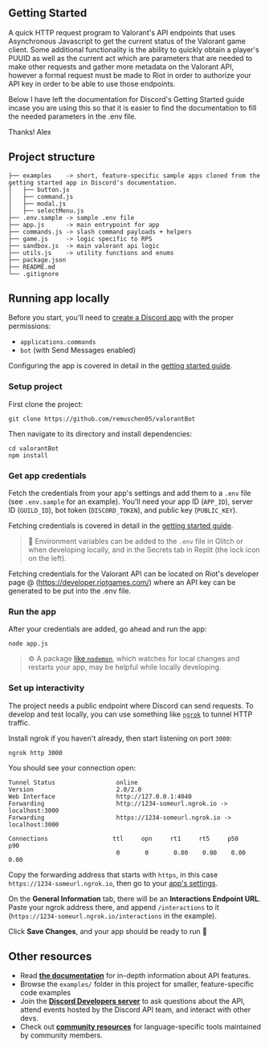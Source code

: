 ## Getting Started

A quick HTTP request program to Valorant's API endpoints that uses Asynchronous Javascript to get the current status of the Valorant game client. Some additional functionality is the ability to quickly obtain a player's PUUID as well as the current act which are parameters that are needed to make other requests and gather more metadata on the Valorant API, however a formal request must be made to Riot in order to authorize your API key in order to be able to use those endpoints.

Below I have left the documentation for Discord's Getting Started guide incase you are using this so that it is easier to find the documentation to fill the needed parameters in the .env file.

Thanks!
Alex

## Project structure

```
├── examples    -> short, feature-specific sample apps cloned from the getting started app in Discord's documentation.
│   ├── button.js
│   ├── command.js
│   ├── modal.js
│   ├── selectMenu.js
├── .env.sample -> sample .env file
├── app.js      -> main entrypoint for app
├── commands.js -> slash command payloads + helpers
├── game.js     -> logic specific to RPS
├── sandbox.js  -> main valorant api logic
├── utils.js    -> utility functions and enums
├── package.json
├── README.md
└── .gitignore
```

## Running app locally

Before you start, you'll need to [create a Discord app](https://discord.com/developers/applications) with the proper permissions:

- `applications.commands`
- `bot` (with Send Messages enabled)

Configuring the app is covered in detail in the [getting started guide](https://discord.com/developers/docs/getting-started).

### Setup project

First clone the project:

```
git clone https://github.com/remuschen05/valorantBot
```

Then navigate to its directory and install dependencies:

```
cd valorantBot
npm install
```

### Get app credentials

Fetch the credentials from your app's settings and add them to a `.env` file (see `.env.sample` for an example). You'll need your app ID (`APP_ID`), server ID (`GUILD_ID`), bot token (`DISCORD_TOKEN`), and public key (`PUBLIC_KEY`).

Fetching credentials is covered in detail in the [getting started guide](https://discord.com/developers/docs/getting-started).

> 🔑 Environment variables can be added to the `.env` file in Glitch or when developing locally, and in the Secrets tab in Replit (the lock icon on the left).

Fetching credentials for the Valorant API can be located on Riot's developer page @ (https://developer.riotgames.com/) where an API key can be generated to be put into the .env file.

### Run the app

After your credentials are added, go ahead and run the app:

```
node app.js
```

> ⚙️ A package [like `nodemon`](https://github.com/remy/nodemon), which watches for local changes and restarts your app, may be helpful while locally developing.

### Set up interactivity

The project needs a public endpoint where Discord can send requests. To develop and test locally, you can use something like [`ngrok`](https://ngrok.com/) to tunnel HTTP traffic.

Install ngrok if you haven't already, then start listening on port `3000`:

```
ngrok http 3000
```

You should see your connection open:

```
Tunnel Status                 online
Version                       2.0/2.0
Web Interface                 http://127.0.0.1:4040
Forwarding                    http://1234-someurl.ngrok.io -> localhost:3000
Forwarding                    https://1234-someurl.ngrok.io -> localhost:3000

Connections                  ttl     opn     rt1     rt5     p50     p90
                              0       0       0.00    0.00    0.00    0.00
```

Copy the forwarding address that starts with `https`, in this case `https://1234-someurl.ngrok.io`, then go to your [app's settings](https://discord.com/developers/applications).

On the **General Information** tab, there will be an **Interactions Endpoint URL**. Paste your ngrok address there, and append `/interactions` to it (`https://1234-someurl.ngrok.io/interactions` in the example).

Click **Save Changes**, and your app should be ready to run 🚀

## Other resources

- Read **[the documentation](https://discord.com/developers/docs/intro)** for in-depth information about API features.
- Browse the `examples/` folder in this project for smaller, feature-specific code examples
- Join the **[Discord Developers server](https://discord.gg/discord-developers)** to ask questions about the API, attend events hosted by the Discord API team, and interact with other devs.
- Check out **[community resources](https://discord.com/developers/docs/topics/community-resources#community-resources)** for language-specific tools maintained by community members.
